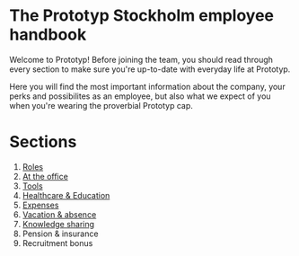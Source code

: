 # The Prototyp Stockholm employee handbook
Welcome to Prototyp! Before joining the team, you should read through every section to make sure you're up-to-date with everyday life at Prototyp.

Here you will find the most important information about the company, your perks and possibilites as an employee, but also what we expect of you when you're wearing the proverbial Prototyp cap.

# Sections
1. [Roles](sections/roles.md)
2. [At the office](sections/at-the-office.md)
3. [Tools](sections/tools.md)
4. [Healthcare & Education](sections/healthcareandeducation.md)
5. [Expenses](sections/expenses.md)
6. [Vacation & absence](sections/vacationandabsence.md)
7. [Knowledge sharing](sections/knowledgesharing.md)
8. Pension & insurance
9. Recruitment bonus
